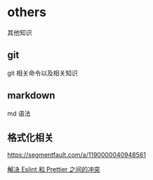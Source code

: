 # others

其他知识

## git

git 相关命令以及相关知识

## markdown

md 语法

## 格式化相关

https://segmentfault.com/a/1190000040948561

[解决 Eslint 和 Prettier 之间的冲突](https://juejin.cn/post/7012160233061482532)
